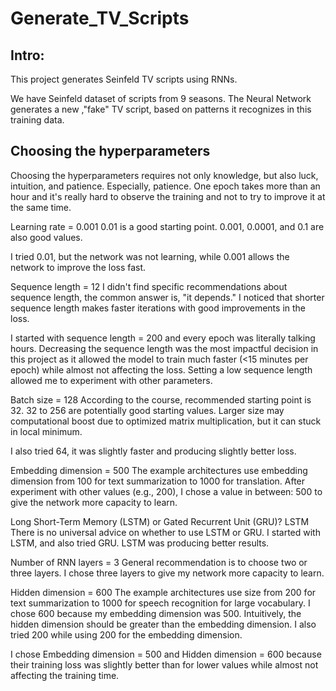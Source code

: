 # Generate_TV_Scripts


## Intro:
This project generates Seinfeld TV scripts using RNNs.

We have Seinfeld dataset of scripts from 9 seasons. The Neural Network generates a new ,"fake" TV script, based on patterns it recognizes in this training data.

## Choosing the hyperparameters
Choosing the hyperparameters requires not only knowledge, but also luck, intuition, and patience. Especially, patience. One epoch takes more than an hour and it's really hard to observe the training and not to try to improve it at the same time.

Learning rate = 0.001
0.01 is a good starting point. 0.001, 0.0001, and 0.1 are also good values.

I tried 0.01, but the network was not learning, while 0.001 allows the network to improve the loss fast.

Sequence length = 12
I didn't find specific recommendations about sequence length, the common answer is, "it depends."
I noticed that shorter sequence length makes faster iterations with good improvements in the loss.

I started with sequence length = 200 and every epoch was literally talking hours. Decreasing the sequence length was the most impactful decision in this project as it allowed the model to train much faster (<15 minutes per epoch) while almost not affecting the loss.
Setting a low sequence length allowed me to experiment with other parameters.

Batch size = 128
According to the course, recommended starting point is 32. 32 to 256 are potentially good starting values. Larger size may computational boost due to optimized matrix multiplication, but it can stuck in local minimum.

I also tried 64, it was slightly faster and producing slightly better loss.

Embedding dimension = 500
The example architectures use embedding dimension from 100 for text summarization to 1000 for translation.
After experiment with other values (e.g., 200), I chose a value in between: 500 to give the network more capacity to learn.

Long Short-Term Memory (LSTM) or Gated Recurrent Unit (GRU)? LSTM
There is no universal advice on whether to use LSTM or GRU.
I started with LSTM, and also tried GRU. LSTM was producing better results.

Number of RNN layers = 3
General recommendation is to choose two or three layers. I chose three layers to give my network more capacity to learn.

Hidden dimension = 600
The example architectures use size from 200 for text summarization to 1000 for speech recognition for large vocabulary.
I chose 600 because my embedding dimension was 500. Intuitively, the hidden dimension should be greater than the embedding dimension.
I also tried 200 while using 200 for the embedding dimension.

I chose Embedding dimension = 500 and Hidden dimension = 600 because their training loss was slightly better than for lower values while almost not affecting the training time.
